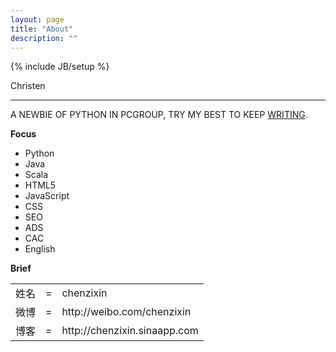 ```yaml
---
layout: page
title: "About"
description: ""
---
```

{% include JB/setup %}

Christen

----


A NEWBIE OF PYTHON IN PCGROUP, TRY MY BEST TO KEEP [WRITING](http://chenzixin.sinaapp.com/).

__Focus__

* Python
* Java
* Scala
* HTML5
* JavaScript
* CSS
* SEO
* ADS
* CAC
* English


__Brief__


<table>
    <tr>
        <td>姓名</td>
		<td>=</td>
		<td>chenzixin</td>
    <tr>
        <td>微博</td>
        <td>=</td>
        <td>http://weibo.com/chenzixin</td>
    </tr>
    </tr>
        <tr>
        <td>博客</td>
        <td>=</td>
        <td>http://chenzixin.sinaapp.com</td>
    </tr>

</table>

